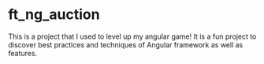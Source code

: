 # ft_ng_auction
This is a project that I used to level up my angular game! It is a fun project to discover best practices and techniques of Angular framework as well as features.
